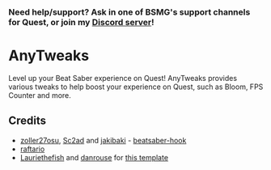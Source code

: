 ### Need help/support? Ask in one of BSMG's support channels for Quest, or join my [Discord server](https://discord.gg/dPsfJhsGwb)!

# AnyTweaks

Level up your Beat Saber experience on Quest! AnyTweaks provides various tweaks to help boost your experience on Quest, such as Bloom, FPS Counter and more.

## Credits

* [zoller27osu](https://github.com/zoller27osu), [Sc2ad](https://github.com/Sc2ad) and [jakibaki](https://github.com/jakibaki) - [beatsaber-hook](https://github.com/sc2ad/beatsaber-hook)
* [raftario](https://github.com/raftario) 
* [Lauriethefish](https://github.com/Lauriethefish) and [danrouse](https://github.com/danrouse) for [this template](https://github.com/Lauriethefish/quest-mod-template)
